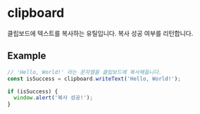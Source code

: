 # clipboard

클립보드에 텍스트를 복사하는 유틸입니다. 복사 성공 여부를 리턴합니다.

## Example

```typescript
// 'Hello, World!' 라는 문자열을 클립보드에 복사해둡니다.
const isSuccess = clipboard.writeText('Hello, World!');

if (isSuccess) {
  window.alert('복사 성공!');
}
```
